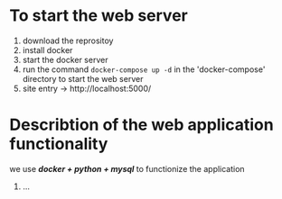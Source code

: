 # To start the web server
1. download the reprositoy
2. install docker
3. start the docker server
4. run the command `docker-compose up -d` in the 'docker-compose' directory to start the web server
5. site entry -> http://localhost:5000/
# Describtion of the web application functionality
  we use ***docker + python + mysql*** to functionize the application
1. ...

